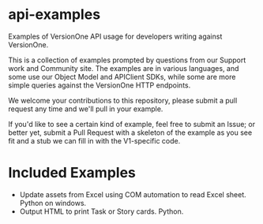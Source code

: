 api-examples
============

Examples of VersionOne API usage for developers writing against VersionOne.

This is a collection of examples prompted by questions from our Support work and Community site.  The examples are 
in various languages, and some use our Object Model and APIClient SDKs, while some are more simple queries against
the VersionOne HTTP endpoints.

We welcome your contributions to this repository, please submit a pull request any time and we'll pull in your example.

If you'd like to see a certain kind of example, feel free to submit an Issue; or better yet, submit a Pull Request with
a skeleton of the example as you see fit and a stub we can fill in with the V1-specific code.

Included Examples
=================

 * Update assets from Excel using COM automation to read Excel sheet.  Python on windows.
 * Output HTML to print Task or Story cards.  Python. 
